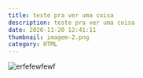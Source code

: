 ```yaml
---
title: teste pra ver uma coisa
description: teste pra ver uma coisa
date: 2020-11-20 12:41:11
thumbnail: imagem-2.png
category: HTML
---
```

![erfefewfewf](/assets/img/imagem-2.png "wefewfwefw")